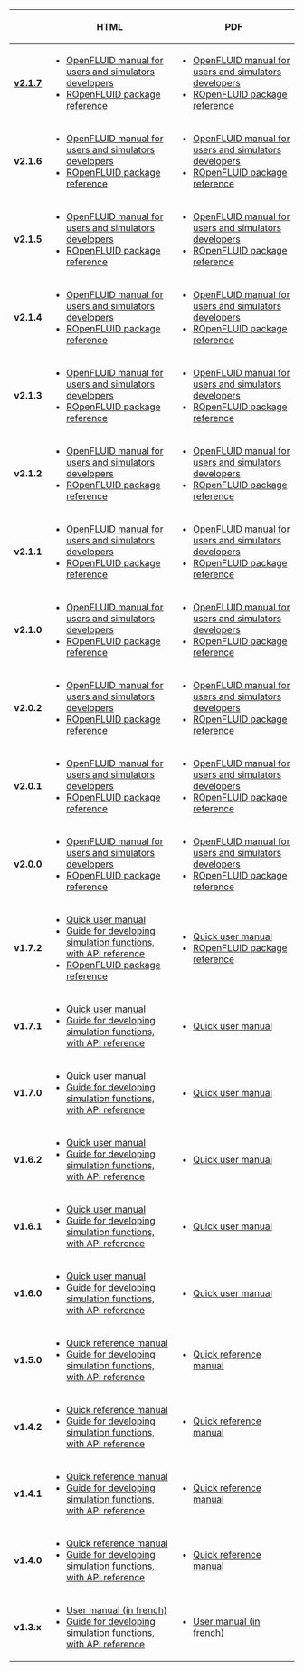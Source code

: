 <table>
<thead>
<tr class="header">
<th></th>
<th><p>HTML</p></th>
<th><p>PDF</p></th>
</tr>
</thead>
<tbody>
<tr class="even">
<td><p><b><u>v2.1.7</u></b></p></td>
<td><ul>
<li><a href="http://www.openfluid-project.org/resources/docs/manuals/en/openfluid/2.1.7/main/html/index.html">OpenFLUID manual for users and simulators developers</a></li>
<li><a href="http://www.openfluid-project.org/resources/docs/manuals/en/openfluid/2.1.7/ROpenFLUID/html/index.html">ROpenFLUID package reference</a></li>
</ul></td>
<td><ul>
<li><a href="http://www.openfluid-project.org/resources/docs/manuals/en/openfluid/2.1.7/main/openfluid_manual_2.1.7.pdf">OpenFLUID manual for users and simulators developers</a></li>
<li><a href="http://www.openfluid-project.org/resources/docs/manuals/en/openfluid/2.1.7/ROpenFLUID/ROpenFLUID-manual.pdf">ROpenFLUID package reference</a></li>
</ul></td>
</tr>
<tr class="odd">
<td><p><b>v2.1.6</b></p></td>
<td><ul>
<li><a href="http://www.openfluid-project.org/resources/docs/manuals/en/openfluid/2.1.6/main/html/index.html">OpenFLUID manual for users and simulators developers</a></li>
<li><a href="http://www.openfluid-project.org/resources/docs/manuals/en/openfluid/2.1.6/ROpenFLUID/html/index.html">ROpenFLUID package reference</a></li>
</ul></td>
<td><ul>
<li><a href="http://www.openfluid-project.org/resources/docs/manuals/en/openfluid/2.1.6/main/openfluid_manual_2.1.6.pdf">OpenFLUID manual for users and simulators developers</a></li>
<li><a href="http://www.openfluid-project.org/resources/docs/manuals/en/openfluid/2.1.6/ROpenFLUID/ROpenFLUID-manual.pdf">ROpenFLUID package reference</a></li>
</ul></td>
</tr>
<tr class="even">
<td><p><b>v2.1.5</b></p></td>
<td><ul>
<li><a href="http://www.openfluid-project.org/resources/docs/manuals/en/openfluid/2.1.5/main/html/index.html">OpenFLUID manual for users and simulators developers</a></li>
<li><a href="http://www.openfluid-project.org/resources/docs/manuals/en/openfluid/2.1.5/ROpenFLUID/html/index.html">ROpenFLUID package reference</a></li>
</ul></td>
<td><ul>
<li><a href="http://www.openfluid-project.org/resources/docs/manuals/en/openfluid/2.1.5/main/openfluid_manual_2.1.5.pdf">OpenFLUID manual for users and simulators developers</a></li>
<li><a href="http://www.openfluid-project.org/resources/docs/manuals/en/openfluid/2.1.5/ROpenFLUID/ROpenFLUID-manual.pdf">ROpenFLUID package reference</a></li>
</ul></td>
</tr>
<tr class="odd">
<td><p><b>v2.1.4</b></p></td>
<td><ul>
<li><a href="http://www.openfluid-project.org/resources/docs/manuals/en/openfluid/2.1.4/main/html/index.html">OpenFLUID manual for users and simulators developers</a></li>
<li><a href="http://www.openfluid-project.org/resources/docs/manuals/en/openfluid/2.1.4/ROpenFLUID/html/index.html">ROpenFLUID package reference</a></li>
</ul></td>
<td><ul>
<li><a href="http://www.openfluid-project.org/resources/docs/manuals/en/openfluid/2.1.4/main/openfluid_manual_2.1.4.pdf">OpenFLUID manual for users and simulators developers</a></li>
<li><a href="http://www.openfluid-project.org/resources/docs/manuals/en/openfluid/2.1.4/ROpenFLUID/ROpenFLUID-manual.pdf">ROpenFLUID package reference</a></li>
</ul></td>
</tr>
<tr class="even">
<td><p><b>v2.1.3</b></p></td>
<td><ul>
<li><a href="http://www.openfluid-project.org/resources/docs/manuals/en/openfluid/2.1.3/main/html/index.html">OpenFLUID manual for users and simulators developers</a></li>
<li><a href="http://www.openfluid-project.org/resources/docs/manuals/en/openfluid/2.1.3/ROpenFLUID/html/index.html">ROpenFLUID package reference</a></li>
</ul></td>
<td><ul>
<li><a href="http://www.openfluid-project.org/resources/docs/manuals/en/openfluid/2.1.3/main/openfluid_manual_2.1.3.pdf">OpenFLUID manual for users and simulators developers</a></li>
<li><a href="http://www.openfluid-project.org/resources/docs/manuals/en/openfluid/2.1.3/ROpenFLUID/ROpenFLUID-manual.pdf">ROpenFLUID package reference</a></li>
</ul></td>
</tr>
<tr class="odd">
<td><p><b>v2.1.2</b></p></td>
<td><ul>
<li><a href="http://www.openfluid-project.org/resources/docs/manuals/en/openfluid/2.1.2/main/html/index.html">OpenFLUID manual for users and simulators developers</a></li>
<li><a href="http://www.openfluid-project.org/resources/docs/manuals/en/openfluid/2.1.2/ROpenFLUID/html/index.html">ROpenFLUID package reference</a></li>
</ul></td>
<td><ul>
<li><a href="http://www.openfluid-project.org/resources/docs/manuals/en/openfluid/2.1.2/main/openfluid_manual_2.1.2.pdf">OpenFLUID manual for users and simulators developers</a></li>
<li><a href="http://www.openfluid-project.org/resources/docs/manuals/en/openfluid/2.1.2/ROpenFLUID/ROpenFLUID-manual.pdf">ROpenFLUID package reference</a></li>
</ul></td>
</tr>
<tr class="even">
<td><p><b>v2.1.1</b></p></td>
<td><ul>
<li><a href="http://www.openfluid-project.org/resources/docs/manuals/en/openfluid/2.1.1/main/html/index.html">OpenFLUID manual for users and simulators developers</a></li>
<li><a href="http://www.openfluid-project.org/resources/docs/manuals/en/openfluid/2.1.1/ROpenFLUID/html/index.html">ROpenFLUID package reference</a></li>
</ul></td>
<td><ul>
<li><a href="http://www.openfluid-project.org/resources/docs/manuals/en/openfluid/2.1.1/main/openfluid_manual_2.1.1.pdf">OpenFLUID manual for users and simulators developers</a></li>
<li><a href="http://www.openfluid-project.org/resources/docs/manuals/en/openfluid/2.1.1/ROpenFLUID/ROpenFLUID-manual.pdf">ROpenFLUID package reference</a></li>
</ul></td>
</tr>
<tr class="odd">
<td><p><b>v2.1.0</b></p></td>
<td><ul>
<li><a href="http://www.openfluid-project.org/resources/docs/manuals/en/openfluid/2.1.0/main/html/index.html">OpenFLUID manual for users and simulators developers</a></li>
<li><a href="http://www.openfluid-project.org/resources/docs/manuals/en/openfluid/2.1.0/ROpenFLUID/html/index.html">ROpenFLUID package reference</a></li>
</ul></td>
<td><ul>
<li><a href="http://www.openfluid-project.org/resources/docs/manuals/en/openfluid/2.1.0/main/openfluid_manual_2.1.0.pdf">OpenFLUID manual for users and simulators developers</a></li>
<li><a href="http://www.openfluid-project.org/resources/docs/manuals/en/openfluid/2.1.0/ROpenFLUID/ROpenFLUID-manual.pdf">ROpenFLUID package reference</a></li>
</ul></td>
</tr>
<tr class="even">
<td><p><b>v2.0.2</b></p></td>
<td><ul>
<li><a href="http://www.openfluid-project.org/resources/docs/manuals/en/openfluid/2.0.2/main/html/index.html">OpenFLUID manual for users and simulators developers</a></li>
<li><a href="http://www.openfluid-project.org/resources/docs/manuals/en/openfluid/2.0.2/ROpenFLUID/html/index.html">ROpenFLUID package reference</a></li>
</ul></td>
<td><ul>
<li><a href="http://www.openfluid-project.org/resources/docs/manuals/en/openfluid/2.0.2/main/openfluid_manual_2.0.2.pdf">OpenFLUID manual for users and simulators developers</a></li>
<li><a href="http://www.openfluid-project.org/resources/docs/manuals/en/openfluid/2.0.2/ROpenFLUID/ROpenFLUID-manual.pdf">ROpenFLUID package reference</a></li>
</ul></td>
</tr>
<tr class="odd">
<td><p><b>v2.0.1</b></p></td>
<td><ul>
<li><a href="http://www.openfluid-project.org/resources/docs/manuals/en/openfluid/2.0.1/main/html/index.html">OpenFLUID manual for users and simulators developers</a></li>
<li><a href="http://www.openfluid-project.org/resources/docs/manuals/en/openfluid/2.0.1/ROpenFLUID/html/index.html">ROpenFLUID package reference</a></li>
</ul></td>
<td><ul>
<li><a href="http://www.openfluid-project.org/resources/docs/manuals/en/openfluid/2.0.1/main/openfluid_manual_2.0.1.pdf">OpenFLUID manual for users and simulators developers</a></li>
<li><a href="http://www.openfluid-project.org/resources/docs/manuals/en/openfluid/2.0.1/ROpenFLUID/ROpenFLUID-manual.pdf">ROpenFLUID package reference</a></li>
</ul></td>
</tr>
<tr class="even">
<td><p><b>v2.0.0</b></p></td>
<td><ul>
<li><a href="http://www.openfluid-project.org/resources/docs/manuals/en/openfluid/2.0.0/main/html/index.html">OpenFLUID manual for users and simulators developers</a></li>
<li><a href="http://www.openfluid-project.org/resources/docs/manuals/en/openfluid/2.0.0/ROpenFLUID/html/index.html">ROpenFLUID package reference</a></li>
</ul></td>
<td><ul>
<li><a href="http://www.openfluid-project.org/resources/docs/manuals/en/openfluid/2.0.0/main/openfluid_manual_2.0.0.pdf">OpenFLUID manual for users and simulators developers</a></li>
<li><a href="http://www.openfluid-project.org/resources/docs/manuals/en/openfluid/2.0.0/ROpenFLUID/ROpenFLUID-manual.pdf">ROpenFLUID package reference</a></li>
</ul></td>
</tr>
<tr class="odd">
<td><p><b>v1.7.2</b></p></td>
<td><ul>
<li><a href="http://www.openfluid-project.org/resources/docs/manuals/en/openfluid/1.7.2/quickuser/html/index.html">Quick user manual</a></li>
<li><a href="http://www.openfluid-project.org/resources/docs/manuals/en/openfluid/1.7.2/api/index.html">Guide for developing simulation functions, with API reference</a></li>
<li><a href="http://www.openfluid-project.org/resources/docs/manuals/en/openfluid/1.7.2/ROpenFLUID/html/index.html">ROpenFLUID package reference</a></li>
</ul></td>
<td><ul>
<li><a href="http://www.openfluid-project.org/resources/docs/manuals/en/openfluid/1.7.2/quickuser/openfluid_quickuser_en.pdf">Quick user manual</a></li>
<li><a href="http://www.openfluid-project.org/resources/docs/manuals/en/openfluid/1.7.2/ROpenFLUID/ROpenFLUID-manual.pdf">ROpenFLUID package reference</a></li>
</ul></td>
</tr>
<tr class="even">
<td><p><B>v1.7.1</B></p></td>
<td><ul>
<li><a href="http://www.openfluid-project.org/resources/docs/manuals/en/openfluid/1.7.1/quickuser/html/index.html">Quick user manual</a></li>
<li><a href="http://www.openfluid-project.org/resources/docs/manuals/en/openfluid/1.7.1/api/index.html">Guide for developing simulation functions, with API reference</a></li>
</ul></td>
<td><ul>
<li><a href="http://www.openfluid-project.org/resources/docs/manuals/en/openfluid/1.7.1/quickuser/openfluid_quickuser_en.pdf">Quick user manual</a></li>
</ul></td>
</tr>
<tr class="odd">
<td><p><B>v1.7.0</B></p></td>
<td><ul>
<li><a href="http://www.openfluid-project.org/resources/docs/manuals/en/openfluid/1.7.0/quickuser/html/index.html">Quick user manual</a></li>
<li><a href="http://www.openfluid-project.org/resources/docs/manuals/en/openfluid/1.7.0/sdk/index.html">Guide for developing simulation functions, with API reference</a></li>
</ul></td>
<td><ul>
<li><a href="http://www.openfluid-project.org/resources/docs/manuals/en/openfluid/1.7.0/quickuser/openfluid_quickuser_en.pdf">Quick user manual</a></li>
</ul></td>
</tr>
<tr class="even">
<td><p><B>v1.6.2</B></p></td>
<td><ul>
<li><a href="http://www.openfluid-project.org/resources/docs/manuals/en/openfluid/1.6.2/quickuser/html/index.html">Quick user manual</a></li>
<li><a href="http://www.openfluid-project.org/resources/docs/manuals/en/openfluid/1.6.2/sdk/index.html">Guide for developing simulation functions, with API reference</a></li>
</ul></td>
<td><ul>
<li><a href="http://www.openfluid-project.org/resources/docs/manuals/en/openfluid/1.6.2/quickuser/openfluid_quickuser_en.pdf">Quick user manual</a></li>
</ul></td>
</tr>
<tr class="odd">
<td><p><B>v1.6.1</B></p></td>
<td><ul>
<li><a href="http://www.openfluid-project.org/resources/docs/manuals/en/openfluid/1.6.1/quickuser/html/index.html">Quick user manual</a></li>
<li><a href="http://www.openfluid-project.org/resources/docs/manuals/en/openfluid/1.6.1/sdk/index.html">Guide for developing simulation functions, with API reference</a></li>
</ul></td>
<td><ul>
<li><a href="http://www.openfluid-project.org/resources/docs/manuals/en/openfluid/1.6.1/quickuser/openfluid_quickuser_en.pdf">Quick user manual</a></li>
</ul></td>
</tr>
<tr class="even">
<td><p><B>v1.6.0</B></p></td>
<td><ul>
<li><a href="http://www.openfluid-project.org/resources/docs/manuals/en/openfluid/1.6.0/quickuser/html/index.html">Quick user manual</a></li>
<li><a href="http://www.openfluid-project.org/resources/docs/manuals/en/openfluid/1.6.0/sdk/index.html">Guide for developing simulation functions, with API reference</a></li>
</ul></td>
<td><ul>
<li><a href="http://www.openfluid-project.org/resources/docs/manuals/en/openfluid/1.6.0/quickuser/openfluid_quickuser_en.pdf">Quick user manual</a></li>
</ul></td>
</tr>
<tr class="odd">
<td><p><B>v1.5.0</B></p></td>
<td><ul>
<li><a href="http://www.openfluid-project.org/resources/docs/manuals/en/engine/1.5.0/quickref/html/index.html">Quick reference manual</a></li>
<li><a href="http://www.openfluid-project.org/resources/docs/manuals/en/engine/1.5.0/sdk/index.html">Guide for developing simulation functions, with API reference</a></li>
</ul></td>
<td><ul>
<li><a href="http://www.openfluid-project.org/resources/docs/manuals/en/engine/1.5.0/quickref/openfluid-engine_quickref_en.pdf">Quick reference manual</a></li>
</ul></td>
</tr>
<tr class="even">
<td><p><B>v1.4.2</B></p></td>
<td><ul>
<li><a href="http://www.openfluid-project.org/resources/docs/manuals/en/engine/1.4.2/quickref/html/index.html">Quick reference manual</a></li>
<li><a href="http://www.openfluid-project.org/resources/docs/manuals/en/engine/1.4.2/sdk/index.html">Guide for developing simulation functions, with API reference</a></li>
</ul></td>
<td><ul>
<li><a href="http://www.openfluid-project.org/resources/docs/manuals/en/engine/1.4.2/quickref/openfluid-engine_quickref_en.pdf">Quick reference manual</a></li>
</ul></td>
</tr>
<tr class="odd">
<td><p><B>v1.4.1</B></p></td>
<td><ul>
<li><a href="http://www.openfluid-project.org/resources/docs/manuals/en/engine/1.4.1/quickref/html/index.html">Quick reference manual</a></li>
<li><a href="http://www.openfluid-project.org/resources/docs/manuals/en/engine/1.4.1/sdk/index.html">Guide for developing simulation functions, with API reference</a></li>
</ul></td>
<td><ul>
<li><a href="http://www.openfluid-project.org/resources/docs/manuals/en/engine/1.4.1/quickref/openfluid-engine_quickref_en.pdf">Quick reference manual</a></li>
</ul></td>
</tr>
<tr class="even">
<td><p><B>v1.4.0</B></p></td>
<td><ul>
<li><a href="http://www.openfluid-project.org/resources/docs/manuals/en/engine/1.4.0/quickref/html/index.html">Quick reference manual</a></li>
<li><a href="http://www.openfluid-project.org/resources/docs/manuals/en/engine/1.4.0/sdk/index.html">Guide for developing simulation functions, with API reference</a></li>
</ul></td>
<td><ul>
<li><a href="http://www.openfluid-project.org/resources/docs/manuals/en/engine/1.4.0/quickref/openfluid-engine_quickref_en.pdf">Quick reference manual</a></li>
</ul></td>
</tr>
<tr class="odd">
<td><p><B>v1.3.x</B></p></td>
<td><ul>
<li><a href="http://www.openfluid-project.org/resources/docs/manuals/fr/engine/1.3/user/index.html">User manual (in french)</a></li>
<li><a href="http://www.openfluid-project.org/resources/docs/manuals/en/engine/1.3/sdk/index.html">Guide for developing simulation functions, with API reference</a></li>
</ul></td>
<td><ul>
<li><a href="http://www.openfluid-project.org/resources/docs/manuals/fr/engine/1.3/OpenFLUID-Engine_User.pdf">User manual (in french)</a></li>
</ul></td>
</tr>
</tbody>
</table>
